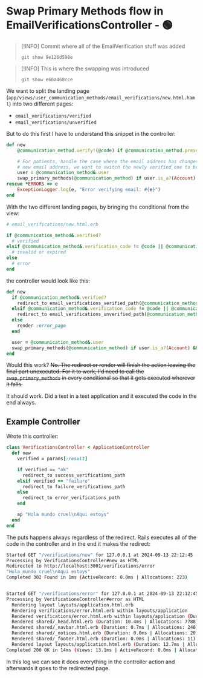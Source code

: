 # Swap Primary Methods flow in EmailVerificationsController - 🟢

> [!INFO]
> Commit where all of the EmailVerification stuff was added
>
> `git show 9e126d598e`

> [!INFO]
> This is where the swapping was introduced
> 
> `git show e60a468cce`

We want to split the landing page (`app/views/user_communication_methods/email_verifications/new.html.haml`) into two different pages:
- `email_verifications/verified`
- `email_verifications/unverified`

But to do this first I have to understand this snippet in the controller:
```ruby
def new
	@communication_method.verify!(@code) if @communication_method.present? && @code.present?

	# For patients, handle the case where the email address has changed. Once they verify the
	# new email address, we want to switch the newly verified one to be the primary method.
	user = @communication_method&.user
	swap_primary_methods(@communication_method) if user.is_a?(Account) && user.patient?
rescue *ERRORS => e
	ExceptionLogger.log(e, "Error verifying email: #{e}")
end
```

With the two different landing pages, by bringing the conditional from the view:
```ruby
# email_verifications/new.html.erb

if @communication_method&.verified?
  # verified
elsif @communication_method&.verification_code != @code || @communication_method&.expired_verification_code?
  # invalid or expired
else
  # error
end
```

the controller would look like this:
```ruby
def new
  if @communication_method&.verified?
    redirect_to email_verifications_verified_path(@communication_method)
  elsif @communication_method&.verification_code != @code || @communication_method&.expired_verification_code?
    redirect_to email_verifications_unverified_path(@communication_method)
  else
    render :error_page
  end

  user = @communication_method&.user
  swap_primary_methods(@communication_method) if user.is_a?(Account) && user.patient?
end
```

Would this work? ~~No. The redirect or render will finish the action leaving the final part unexecuted. For it to work, I'd need to call the `swap_primary_methods` in every conditional so that it gets executed wherever it falls.~~

It should work. Did a test in a test application and it executed the code in the end always.

## Example Controller

Wrote this controller:
```ruby
class VerificationsController < ApplicationController
  def new
    verified = params[:result]

    if verified == "ok"
      redirect_to success_verifications_path
    elsif verified == "failure"
      redirect_to failure_verifications_path
    else
      redirect_to error_verifications_path
    end

    ap "Hola mundo cruel\nAqui estoys"
  end
end

```

The puts happens always regardless of the redirect. Rails executes all of the code in the controller and in the end it makes the redirect:
```bash
Started GET "/verifications/new" for 127.0.0.1 at 2024-09-13 22:12:45 -0500
Processing by VerificationsController#new as HTML
Redirected to http://localhost:3001/verifications/error
"Hola mundo cruel\nAqui estoys"
Completed 302 Found in 1ms (ActiveRecord: 0.0ms | Allocations: 223)


Started GET "/verifications/error" for 127.0.0.1 at 2024-09-13 22:12:45 -0500
Processing by VerificationsController#error as HTML
  Rendering layout layouts/application.html.erb
  Rendering verifications/error.html.erb within layouts/application
  Rendered verifications/error.html.erb within layouts/application (Duration: 0.8ms | Allocations: 80)
  Rendered shared/_head.html.erb (Duration: 10.4ms | Allocations: 7788)
  Rendered shared/_navbar.html.erb (Duration: 0.7ms | Allocations: 240)
  Rendered shared/_notices.html.erb (Duration: 0.0ms | Allocations: 20)
  Rendered shared/_footer.html.erb (Duration: 0.0ms | Allocations: 11)
  Rendered layout layouts/application.html.erb (Duration: 12.7ms | Allocations: 8454)
Completed 200 OK in 14ms (Views: 13.1ms | ActiveRecord: 0.0ms | Allocations: 8760)
```

In this log we can see it does everything in the controller action and afterwards it goes to the redirected page.